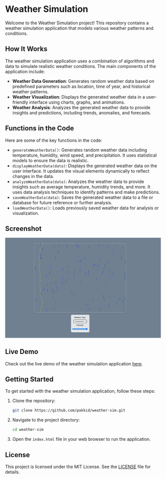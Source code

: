 # Weather Simulation

Welcome to the Weather Simulation project! This repository contains a weather simulation application that models various weather patterns and conditions.

## How It Works

The weather simulation application uses a combination of algorithms and data to simulate realistic weather conditions. The main components of the application include:

- **Weather Data Generation**: Generates random weather data based on predefined parameters such as location, time of year, and historical weather patterns.
- **Weather Visualization**: Displays the generated weather data in a user-friendly interface using charts, graphs, and animations.
- **Weather Analysis**: Analyzes the generated weather data to provide insights and predictions, including trends, anomalies, and forecasts.

## Functions in the Code

Here are some of the key functions in the code:

- `generateWeatherData()`: Generates random weather data including temperature, humidity, wind speed, and precipitation. It uses statistical models to ensure the data is realistic.
- `displayWeatherData(data)`: Displays the generated weather data on the user interface. It updates the visual elements dynamically to reflect changes in the data.
- `analyzeWeatherData(data)`: Analyzes the weather data to provide insights such as average temperature, humidity trends, and more. It uses data analysis techniques to identify patterns and make predictions.
- `saveWeatherData(data)`: Saves the generated weather data to a file or database for future reference or further analysis.
- `loadWeatherData()`: Loads previously saved weather data for analysis or visualization.

## Screenshot

![Weather Simulation Screenshot](screenshot.png)

## Live Demo

Check out the live demo of the weather simulation application [here](https://pakkid.github.io/weather-sim/).

## Getting Started

To get started with the weather simulation application, follow these steps:

1. Clone the repository:
    ```bash
    git clone https://github.com/pakkid/weather-sim.git
    ```
2. Navigate to the project directory:
    ```bash
    cd weather-sim
    ```
3. Open the `index.html` file in your web browser to run the application.

## License

This project is licensed under the MIT License. See the [LICENSE](LICENSE) file for details.